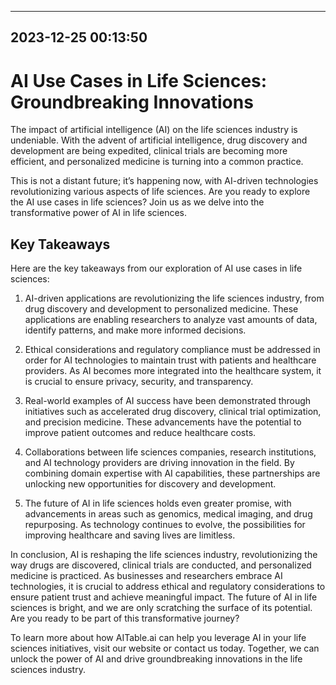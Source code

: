 

---------------------------------------------
2023-12-25 00:13:50
---------------------------------------------

# AI Use Cases in Life Sciences: Groundbreaking Innovations

The impact of artificial intelligence (AI) on the life sciences industry is undeniable. With the advent of artificial intelligence, drug discovery and development are being expedited, clinical trials are becoming more efficient, and personalized medicine is turning into a common practice.

This is not a distant future; it’s happening now, with AI-driven technologies revolutionizing various aspects of life sciences. Are you ready to explore the AI use cases in life sciences? Join us as we delve into the transformative power of AI in life sciences.

## Key Takeaways

Here are the key takeaways from our exploration of AI use cases in life sciences:

1. AI-driven applications are revolutionizing the life sciences industry, from drug discovery and development to personalized medicine. These applications are enabling researchers to analyze vast amounts of data, identify patterns, and make more informed decisions.

2. Ethical considerations and regulatory compliance must be addressed in order for AI technologies to maintain trust with patients and healthcare providers. As AI becomes more integrated into the healthcare system, it is crucial to ensure privacy, security, and transparency.

3. Real-world examples of AI success have been demonstrated through initiatives such as accelerated drug discovery, clinical trial optimization, and precision medicine. These advancements have the potential to improve patient outcomes and reduce healthcare costs.

4. Collaborations between life sciences companies, research institutions, and AI technology providers are driving innovation in the field. By combining domain expertise with AI capabilities, these partnerships are unlocking new opportunities for discovery and development.

5. The future of AI in life sciences holds even greater promise, with advancements in areas such as genomics, medical imaging, and drug repurposing. As technology continues to evolve, the possibilities for improving healthcare and saving lives are limitless.

In conclusion, AI is reshaping the life sciences industry, revolutionizing the way drugs are discovered, clinical trials are conducted, and personalized medicine is practiced. As businesses and researchers embrace AI technologies, it is crucial to address ethical and regulatory considerations to ensure patient trust and achieve meaningful impact. The future of AI in life sciences is bright, and we are only scratching the surface of its potential. Are you ready to be part of this transformative journey?

To learn more about how AITable.ai can help you leverage AI in your life sciences initiatives, visit our website or contact us today. Together, we can unlock the power of AI and drive groundbreaking innovations in the life sciences industry.